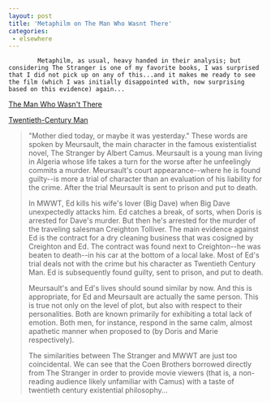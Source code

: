 ```yaml
---
layout: post
title: 'Metaphilm on The Man Who Wasnt There'
categories:
 - elsewhere
---
```



			Metaphilm, as usual, heavy handed in their analysis; but considering The Stranger is one of my favorite books, I was surprised that I did not pick up on any of this...and it makes me ready to see the film (which I was initially disappointed with, now surprising based on this evidence) again...



<a href="http://metaphilm.com/philm.php?id=124_0_2_0_M">The Man Who Wasn't There

Twentieth-Century Man</a><blockquote>"Mother died today, or maybe it was yesterday." These words are spoken by Meursault, the main character in the famous existentialist novel, The Stranger by Albert Camus. Meursault is a young man living in Algeria whose life takes a turn for the worse after he unfeelingly commits a murder. Meursault's court appearance--where he is found guilty--is more a trial of character than an evaluation of his liability for the crime. After the trial Meursault is sent to prison and put to death.



In MWWT, Ed kills his wife's lover (Big Dave) when Big Dave unexpectedly attacks him. Ed catches a break, of sorts, when Doris is arrested for Dave's murder. But then he's arrested for the murder of the traveling salesman Creighton Tolliver. The main evidence against Ed is the contract for a dry cleaning business that was cosigned by Creighton and Ed. The contract was found next to Creighton&#45;&#45;he was beaten to death&#45;&#45;in his car at the bottom of a local lake. Most of Ed's trial deals not with the crime but his character as Twentieth Century Man. Ed is subsequently found guilty, sent to prison, and put to death.



Meursault's and Ed's lives should sound similar by now. And this is appropriate, for Ed and Meursault are actually the same person. This is true not only on the level of plot, but also with respect to their personalities. Both are known primarily for exhibiting a total lack of emotion. Both men, for instance, respond in the same calm, almost apathetic manner when proposed to (by Doris and Marie respectively).



The similarities between The Stranger and MWWT are just too coincidental. We can see that the Coen Brothers borrowed directly from The Stranger in order to provide movie viewers (that is, a non-reading audience likely unfamiliar with Camus) with a taste of twentieth century existential philosophy...</blockquote>
		


			
		